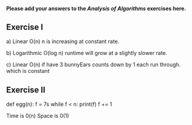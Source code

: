 #### Please add your answers to the ***Analysis of  Algorithms*** exercises here.

## Exercise I

a) Linear O(n)
n is increasing at constant rate.


b) Logarithmic O(log n)
runtime will grow at a slightly slower rate.



c)  Linear O(n)
if have 3 bunnyEars counts down by 1 each run through. which is constant

## Exercise II



def egg(n):
  f = 7s
  while f < n:
    print(f)
    f += 1

 Time is 0(n) 
Space is 0(1)   